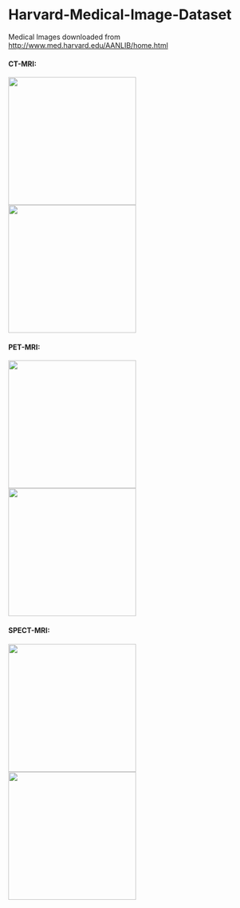 # Harvard-Medical-Image-Dataset
Medical Images downloaded from http://www.med.harvard.edu/AANLIB/home.html

#### CT-MRI:
<p float="left">
  <img src="https://github.com/hanna-xu/others/blob/master/Harvard/CT-MIR/28005.png" width="256" height="256">
  <img src="https://github.com/hanna-xu/others/blob/master/Harvard/CT-MIR/mri-28005.png" width="256" height="256"/> 
</p>

#### PET-MRI:
<p float="left">
  <img src="https://github.com/hanna-xu/others/blob/master/Harvard/PET-MRI/30092.png" width="256" height="256">
  <img src="https://github.com/hanna-xu/others/blob/master/Harvard/PET-MRI/mri-30092.png" width="256" height="256"/> 
</p>


#### SPECT-MRI:
<p float="left">
  <img src="https://github.com/hanna-xu/others/blob/master/Harvard/SPECT-MRI/9026.png" width="256" height="256">
  <img src="https://github.com/hanna-xu/others/blob/master/Harvard/SPECT-MRI/mri-9026.png" width="256" height="256"/> 
</p>



